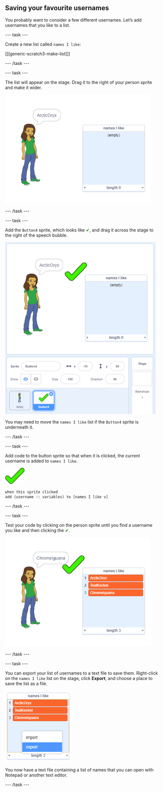 ## Saving your favourite usernames

You probably want to consider a few different usernames. Let’s add usernames that you like to a list.

--- task ---

Create a new list called `names I like`:

[[[generic-scratch3-make-list]]]

--- /task ---

--- task ---

The list will appear on the stage. Drag it to the right of your person sprite and make it wider.

![names I like list with resize in bottom left highlighted](images/usernames-like-stage.png)

--- /task ---

--- task ---

Add the `Button4` sprite, which looks like <span style="color: green;">✔</span>, and drag it across the stage to the right of the speech bubble.

![green tick sprite on the stage next to the names I like list](images/usernames-tick.png)

You may need to move the `names I like` list if the `Button4` sprite is underneath it.

--- /task ---

--- task ---

Add code to the button sprite so that when it is clicked, the current username is added to `names I like`.

![button sprite](images/button-sprite.png)

```blocks3
when this sprite clicked
add (username :: variables) to [names I like v]
```

--- /task ---

--- task ---

Test your code by clicking on the person sprite until you find a username you like and then clicking the <span style="color: green;">✔</span>.

![names i like list populated](images/usernames-like-list.png)

--- /task ---

--- task ---

You can export your list of usernames to a text file to save them. Right-click on the `names I like` list on the stage, click **Export**, and choose a place to save the list as a file.

![list menu with export option highlighted](images/usernames-export.png)

You now have a text file containing a list of names that you can open with Notepad or another text editor.

--- /task ---
